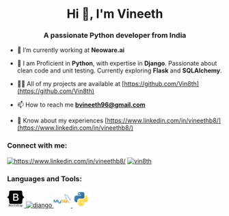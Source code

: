 <h1 align="center">Hi 👋, I'm Vineeth</h1>
<h3 align="center">A passionate Python developer from India</h3>

- 🔭 I’m currently working at **Neoware.ai**

- 🌱 I am Proficient in **Python**, with expertise in **Django**. Passionate about clean code and unit testing.
Currently exploring **Flask** and **SQLAlchemy**.

- 👨‍💻 All of my projects are available at [https://github.com/Vin8th](https://github.com/Vin8th)

- 📫 How to reach me **bvineeth96@gmail.com**

- 📄 Know about my experiences [https://www.linkedin.com/in/vineethb8/](https://www.linkedin.com/in/vineethb8/)

<h3 align="left">Connect with me:</h3>
<p align="left">
<a href="https://linkedin.com/in/https://www.linkedin.com/in/vineethb8/" target="blank"><img align="center" src="https://raw.githubusercontent.com/rahuldkjain/github-profile-readme-generator/master/src/images/icons/Social/linked-in-alt.svg" alt="https://www.linkedin.com/in/vineethb8/" height="30" width="40" /></a>
<a href="https://instagram.com/vin8th" target="blank"><img align="center" src="https://raw.githubusercontent.com/rahuldkjain/github-profile-readme-generator/master/src/images/icons/Social/instagram.svg" alt="vin8th" height="30" width="40" /></a>
</p>

<h3 align="left">Languages and Tools:</h3>
<p align="left"> <a href="https://getbootstrap.com" target="_blank" rel="noreferrer"> <img src="https://raw.githubusercontent.com/devicons/devicon/master/icons/bootstrap/bootstrap-plain-wordmark.svg" alt="bootstrap" width="40" height="40"/> </a> <a href="https://www.djangoproject.com/" target="_blank" rel="noreferrer"> <img src="https://cdn.worldvectorlogo.com/logos/django.svg" alt="django" width="40" height="40"/> </a> <a href="https://www.mysql.com/" target="_blank" rel="noreferrer"> <img src="https://raw.githubusercontent.com/devicons/devicon/master/icons/mysql/mysql-original-wordmark.svg" alt="mysql" width="40" height="40"/> </a> <a href="https://www.python.org" target="_blank" rel="noreferrer"> <img src="https://raw.githubusercontent.com/devicons/devicon/master/icons/python/python-original.svg" alt="python" width="40" height="40"/> </a> </p>
